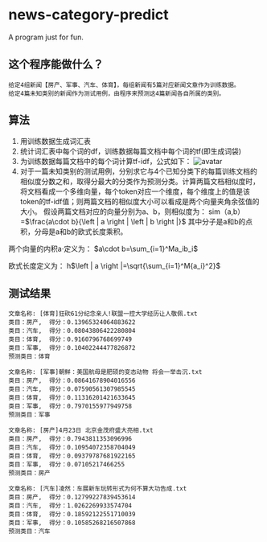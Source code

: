 # news-category-predict

A program just for fun.

## 这个程序能做什么？
	
	给定4组新闻【房产、军事、汽车、体育】，每组新闻有5篇对应新闻文章作为训练数据。
	给定4篇未知类别的新闻作为测试用例，由程序来预测这4篇新闻各自所属的类别。
	
## 算法
	
1. 用训练数据生成词汇表
2. 统计词汇表中每个词的df，训练数据每篇文档中每个词的tf(即生成词袋)
3. 为训练数据每篇文档中的每个词计算tf-idf，公式如下：
![avatar](https://github.com/gaojiabao1991/github-images/blob/master/images/formula/Olen.png?raw=true)
4. 对于一篇未知类别的测试用例，分别求它与4个已知分类下的每篇训练文档的相似度分数之和，取得分最大的分类作为预测分类。计算两篇文档相似度时，将文档看成一个多维向量，每个token对应一个维度，每个维度上的值是该token的tf-idf值；则两篇文档的相似度大小可以看成是两个向量夹角余弦值的大小。
假设两篇文档对应的向量分别为a、b，则相似度为：
sim（a,b）=$\frac{a\cdot b}{\left | a \right | \left | b  \right |}$
其中分子是a和b的点积，分母是a和b的欧式长度乘积。

两个向量的内积a$\cdot$定义为：
$a\cdot b=\sum_{i=1}^Ma_ib_i$

欧式长度定义为：
h$\left | a \right |=\sqrt{\sum_{i=1}^M{a_i}^2}$
## 测试结果

	文章名称: [体育]狂砍61分纪念亲人!联盟一控大学经历让人敬佩.txt
	类目：房产,	得分：0.13965324064883622
	类目：汽车,	得分：0.08043806422280804
	类目：体育,	得分：0.9160796768699749
	类目：军事,	得分：0.10402244477826872
	预测类目：体育

	文章名称: [军事]朝鲜：美国航母是肥硕的变态动物 将会一举击沉.txt
	类目：房产,	得分：0.08641678904016556
	类目：汽车,	得分：0.07590561307985545
	类目：体育,	得分：0.11316201421633645
	类目：军事,	得分：0.7970155977949758
	预测类目：军事

	文章名称: [房产]4月23日 北京金茂府盛大亮相.txt
	类目：房产,	得分：0.7943811353096996
	类目：汽车,	得分：0.10954072358704049
	类目：体育,	得分：0.09379787681922165
	类目：军事,	得分：0.07105217466255
	预测类目：房产

	文章名称: [汽车]凌然：车展新车玩转形式为何不算大功告成.txt
	类目：房产,	得分：0.12799227839453614
	类目：汽车,	得分：1.0262269933574704
	类目：体育,	得分：0.18592122551710039
	类目：军事,	得分：0.10585268216507868
	预测类目：汽车
	
